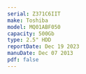 ```yaml
---
serial: Z371C6IIT
make: Toshiba
model: MQ01ABF050
capacity: 500Gb
type: 2.5" HDD
reportDate: Dec 19 2023
manuDate: Dec 07 2013
pdf: false
---
```

